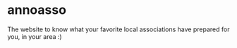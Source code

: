 # annoasso
The website to know what your favorite local associations have prepared for you, in your area :)
